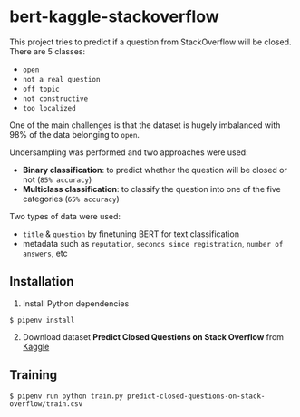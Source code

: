 # bert-kaggle-stackoverflow

This project tries to predict if a question from StackOverflow will be closed. There are 5 classes:
- `open`
- `not a real question`
- `off topic`
- `not constructive`
- `too localized`

One of the main challenges is that the dataset is hugely imbalanced with 98% of the data belonging to `open`.

Undersampling was performed and two approaches were used: 
- **Binary classification**: to predict whether the question will be closed or not (`85% accuracy`)
- **Multiclass classification**: to classify the question into one of the five categories (`65% accuracy`)

Two types of data were used:
- `title` & `question` by finetuning BERT for text classification
- metadata such as `reputation`, `seconds since registration`, `number of answers`, etc

## Installation

1. Install Python dependencies
```console
$ pipenv install
```
2. Download dataset **Predict Closed Questions on Stack Overflow** from [Kaggle](https://www.kaggle.com/c/predict-closed-questions-on-stack-overflow/data)


## Training

```console
$ pipenv run python train.py predict-closed-questions-on-stack-overflow/train.csv
```
